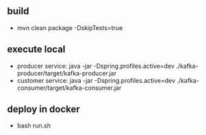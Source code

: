 ## build 
- mvn clean package -DskipTests=true
## execute local
- producer service: java -jar -Dspring.profiles.active=dev ./kafka-producer/target/kafka-producer.jar 
- customer service: java -jar -Dspring.profiles.active=dev ./kafka-consumer/target/kafka-consumer.jar    
## deploy in docker
- bash run.sh
